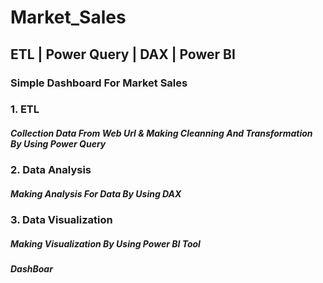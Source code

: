 # Market_Sales
## ETL | Power Query | DAX | Power BI
### Simple Dashboard For Market Sales 
### 1. ETL
##### Collection Data From Web Url & Making Cleanning And Transformation By Using Power Query
### 2. Data Analysis
##### Making Analysis For Data By Using DAX
### 3. Data Visualization
##### Making Visualization By Using Power BI Tool
##### DashBoar

